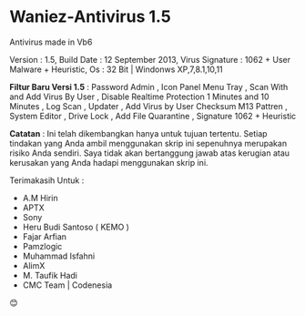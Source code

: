 # Waniez-Antivirus 1.5
Antivirus made in Vb6

Version		: 1.5,
Build Date	: 12 September 2013,
Virus Signature	: 1062 + User Malware + Heuristic,
Os		: 32 Bit | Windonws XP,7,8.1,10,11

<b>Filtur Baru Versi 1.5</b> :
Password Admin , Icon Panel Menu Tray , Scan With and Add Virus By User , Disable Realtime Protection 1 Minutes and 10 Minutes , Log Scan , Updater , Add Virus by User Checksum M13 Pattren , System Editor , Drive Lock , Add File Quarantine , Signature 1062 + Heuristic

<b>Catatan</b> : Ini telah dikembangkan hanya untuk tujuan tertentu. Setiap tindakan yang Anda ambil menggunakan skrip ini sepenuhnya merupakan risiko Anda sendiri. Saya tidak akan bertanggung jawab atas kerugian atau kerusakan yang Anda hadapi menggunakan skrip ini.

Terimakasih Untuk :
- A.M Hirin
- APTX
- Sony
- Heru Budi Santoso ( KEMO )
- Fajar Arfian
- Pamzlogic
- Muhammad Isfahni
- AlimX
- M. Taufik Hadi
- CMC Team | Codenesia


 😊
